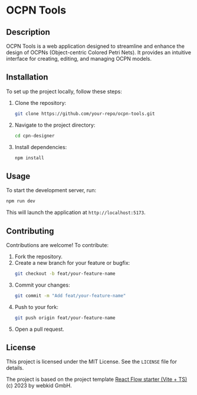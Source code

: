 # OCPN Tools

## Description
OCPN Tools is a web application designed to streamline and enhance the design of OCPNs (Object-centric Colored Petri Nets). It provides an intuitive interface for creating, editing, and managing OCPN models.

## Installation
To set up the project locally, follow these steps:

1. Clone the repository:
   ```bash
   git clone https://github.com/your-repo/ocpn-tools.git
   ```
2. Navigate to the project directory:
   ```bash
   cd cpn-designer
   ```
3. Install dependencies:
   ```bash
   npm install
   ```

## Usage
To start the development server, run:
```bash
npm run dev
```
This will launch the application at `http://localhost:5173`.

## Contributing
Contributions are welcome! To contribute:

1. Fork the repository.
2. Create a new branch for your feature or bugfix:
   ```bash
   git checkout -b feat/your-feature-name
   ```
3. Commit your changes:
   ```bash
   git commit -m "Add feat/your-feature-name"
   ```
4. Push to your fork:
   ```bash
   git push origin feat/your-feature-name
   ```
5. Open a pull request.

## License
This project is licensed under the MIT License. See the `LICENSE` file for details.

The project is based on the project template [React Flow starter (Vite + TS)](https://github.com/xyflow/vite-react-flow-template) (c) 2023 by webkid GmbH.
